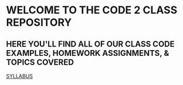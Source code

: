 # WELCOME TO THE CODE 2 CLASS REPOSITORY 

## HERE YOU'LL FIND ALL OF OUR CLASS CODE EXAMPLES, HOMEWORK ASSIGNMENTS, & TOPICS COVERED


[SYLLABUS](https://docs.google.com/document/d/1pUAQjeg0JY_YrP0leNoQqv71awHmf4PQ3FoCS3tpP44/edit?usp=sharing)

